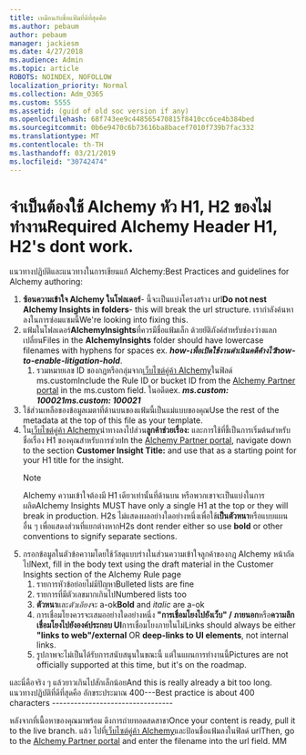 ```yaml
---
title: เหมือนกับชื่อแฟ้มที่ดีที่สุดคือ
ms.author: pebaum
author: pebaum
manager: jackiesm
ms.date: 4/27/2018
ms.audience: Admin
ms.topic: article
ROBOTS: NOINDEX, NOFOLLOW
localization_priority: Normal
ms.collection: Adm_O365
ms.custom: 5555
ms.assetid: (guid of old soc version if any)
ms.openlocfilehash: 68f743ee9c448565470815f8410cc6ce4b384bed
ms.sourcegitcommit: 0b6e9470c6b73616ba8bacef7010f739b7fac332
ms.translationtype: MT
ms.contentlocale: th-TH
ms.lasthandoff: 03/21/2019
ms.locfileid: "30742474"
---
```

# <a name="required-alchemy-header-h1-h2s-dont-work"></a><span data-ttu-id="96f92-102">จำเป็นต้องใช้ Alchemy หัว H1, H2 ของไม่ทำงาน</span><span class="sxs-lookup"><span data-stu-id="96f92-102">Required Alchemy Header H1, H2's dont work.</span></span>
<span data-ttu-id="96f92-103">แนวทางปฏิบัติและแนวทางในการเขียนแก้ Alchemy:</span><span class="sxs-lookup"><span data-stu-id="96f92-103">Best Practices and guidelines for Alchemy authoring:</span></span>

1. <span data-ttu-id="96f92-104">**ซ้อนความเข้าใจ Alchemy ในโฟลเดอร์**- นี้จะเป็นแบ่งโครงสร้าง url</span><span class="sxs-lookup"><span data-stu-id="96f92-104">**Do not nest Alchemy Insights in folders**- this will break the url structure.</span></span> <span data-ttu-id="96f92-105">เรากำลังค้นหาลงในการซ่อมแซมนี้</span><span class="sxs-lookup"><span data-stu-id="96f92-105">We're looking into fixing this.</span></span>
1. <span data-ttu-id="96f92-106">แฟ้มในโฟลเดอร์**AlchemyInsights**ที่ควรมีชื่อแฟ้มเล็ก ด้วยยัติภังค์สำหรับช่องว่างแลกเปลี่ยน</span><span class="sxs-lookup"><span data-stu-id="96f92-106">Files in the **AlchemyInsights** folder should have lowercase filenames with hyphens for spaces ex.</span></span> <span data-ttu-id="96f92-107">***how-เพื่อเปิดใช้งานดำเนินคดีค้างไว้***</span><span class="sxs-lookup"><span data-stu-id="96f92-107">***how-to-enable-litigation-hold***.</span></span>
    1. <span data-ttu-id="96f92-108">รวมหมายเลข ID ของกฎหรือกลุ่มจาก[เว็บไซต์คู่ค้า Alchemy](https://alchemyportal.azurewebsites.net)ในฟิลด์ ms.custom</span><span class="sxs-lookup"><span data-stu-id="96f92-108">Include the Rule ID or bucket ID from the [Alchemy Partner portal](https://alchemyportal.azurewebsites.net) in the ms.custom field.</span></span> <span data-ttu-id="96f92-109">ในอดีต</span><span class="sxs-lookup"><span data-stu-id="96f92-109">ex.</span></span> <span data-ttu-id="96f92-110">***ms.custom: 100021***</span><span class="sxs-lookup"><span data-stu-id="96f92-110">***ms.custom: 100021***</span></span>
1. <span data-ttu-id="96f92-111">ใช้ส่วนเหลือของข้อมูลเมตาที่ด้านบนของแฟ้มนี้เป็นแม่แบบของคุณ</span><span class="sxs-lookup"><span data-stu-id="96f92-111">Use the rest of the metadata at the top of this file as your template.</span></span>
1. <span data-ttu-id="96f92-112">ใน[เว็บไซต์คู่ค้า Alchemy](https://alchemyportal.azurewebsites.net)นำทางลงไปส่วน**ลูกค้าช่วยเรื่อง:** และการใช้ที่ชี้เป็นการเริ่มต้นสำหรับชื่อเรื่อง H1 ของคุณสำหรับการช่วย</span><span class="sxs-lookup"><span data-stu-id="96f92-112">In the [Alchemy Partner portal](https://alchemyportal.azurewebsites.net), navigate down to the section **Customer Insight Title:** and use that as a starting point for your H1 title for the insight.</span></span> 
    > [!NOTE]
    > <span data-ttu-id="96f92-113">Alchemy ความเข้าใจต้องมี H1 เดียวเท่านั้นที่ด้านบน หรือพวกเขาจะเป็นแบ่งในการผลิต</span><span class="sxs-lookup"><span data-stu-id="96f92-113">Alchemy Insights MUST have only a single H1 at the top or they will break in production.</span></span> <span data-ttu-id="96f92-114">H2s ไม่แสดงผลอย่างใดอย่างหนึ่งเพื่อใช้**เป็นตัวหนา**หรือแบบแผนอื่น ๆ เพื่อแสดงส่วนที่แยกต่างหาก</span><span class="sxs-lookup"><span data-stu-id="96f92-114">H2s dont render either so use **bold** or other conventions to signify separate sections.</span></span>
1. <span data-ttu-id="96f92-115">กรอกข้อมูลในตัวข้อความโดยใช้วัสดุแบบร่างในส่วนความเข้าใจลูกค้าของกฎ Alchemy หน้าถัดไป</span><span class="sxs-lookup"><span data-stu-id="96f92-115">Next, fill in the body text using the draft material in the Customer Insights section of the Alchemy Rule page</span></span>
    1. <span data-ttu-id="96f92-116">รายการหัวข้อย่อยไม่มีปัญหา</span><span class="sxs-lookup"><span data-stu-id="96f92-116">Bulleted lists are fine</span></span>
    1. <span data-ttu-id="96f92-117">รายการที่มีตัวเลขมากเกินไป</span><span class="sxs-lookup"><span data-stu-id="96f92-117">Numbered lists too</span></span>
    1. <span data-ttu-id="96f92-118">**ตัวหนา**และ*ตัวเอียง*จะ a-ok</span><span class="sxs-lookup"><span data-stu-id="96f92-118">**Bold** and *italic* are a-ok</span></span>
    1. <span data-ttu-id="96f92-119">การเชื่อมโยงควรจะเสมออย่างใดอย่างหนึ่ง **"การเชื่อมโยงไปยังเว็บ" / ภายนอก**หรือ**ความลึกเชื่อมโยงไปยังองค์ประกอบ UI**การเชื่อมโยงภายในไม่</span><span class="sxs-lookup"><span data-stu-id="96f92-119">Links should always be either **"links to web"/external** OR **deep-links to UI elements**, not internal links.</span></span>
    1. <span data-ttu-id="96f92-120">รูปภาพจะไม่เป็นได้รับการสนับสนุนในขณะนี้ แต่ในแผนการทำงานนี้</span><span class="sxs-lookup"><span data-stu-id="96f92-120">Pictures are not officially supported at this time, but it's on the roadmap.</span></span>

<span data-ttu-id="96f92-121">และนี่คือจริง ๆ แล้วยาวเกินไปสักเล็กน้อย</span><span class="sxs-lookup"><span data-stu-id="96f92-121">And this is really already a bit too long.</span></span> <span data-ttu-id="96f92-122">แนวทางปฏิบัติที่ดีที่สุดคือ อักขระประมาณ 400---</span><span class="sxs-lookup"><span data-stu-id="96f92-122">Best practice is about 400 characters ---------------------------------</span></span>

<span data-ttu-id="96f92-123">หลังจากที่เนื้อหาของคุณมาพร้อม ดึงการถ่ายทอดสดสาขา</span><span class="sxs-lookup"><span data-stu-id="96f92-123">Once your content is ready, pull it to the live branch.</span></span> <span data-ttu-id="96f92-124">แล้ว ไปที่[เว็บไซต์คู่ค้า Alchemy](https://alchemyportal.azurewebsites.net)และป้อนชื่อแฟ้มลงในฟิลด์ url</span><span class="sxs-lookup"><span data-stu-id="96f92-124">Then, go to the [Alchemy Partner portal](https://alchemyportal.azurewebsites.net) and enter the filename into the url field.</span></span> <span data-ttu-id="96f92-125">M</span><span class="sxs-lookup"><span data-stu-id="96f92-125">M</span></span>